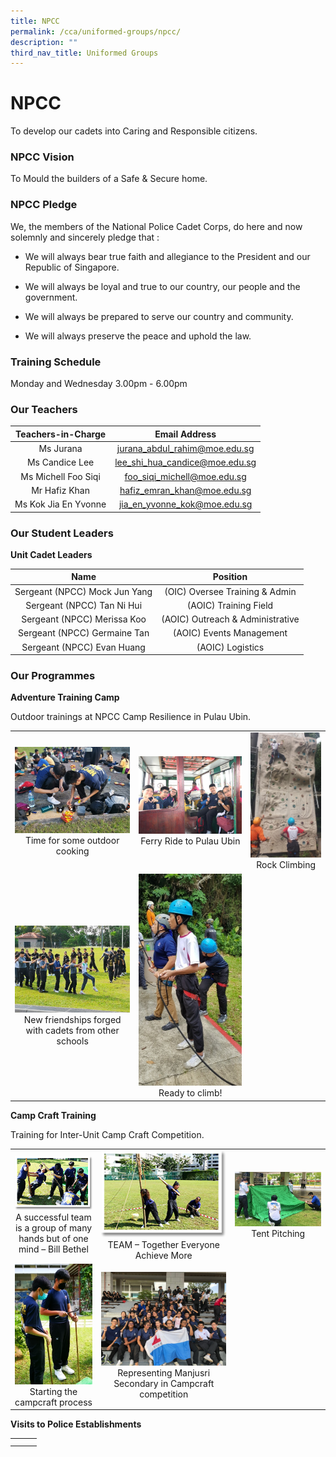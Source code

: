 ```yaml
---
title: NPCC
permalink: /cca/uniformed-groups/npcc/
description: ""
third_nav_title: Uniformed Groups
---
```

# NPCC

To develop our cadets into Caring and Responsible citizens.

### NPCC Vision

To Mould the builders of a Safe & Secure home.

### NPCC Pledge

We, the members of the National Police Cadet Corps, do here and now solemnly and sincerely pledge that :

*   We will always bear true faith and allegiance to the President and our Republic of Singapore.  
    
*   We will always be loyal and true to our country, our people and the government.  
    
*   We will always be prepared to serve our country and community.  
    
*   We will always preserve the peace and uphold the law.  

### Training Schedule

Monday and Wednesday 3.00pm - 6.00pm

### Our Teachers


| Teachers-in-Charge   | Email Address                   |
|:-----------------:|:----------------------------:|
|      Ms Jurana       |   jurana_abdul_rahim@moe.edu.sg |
|    Ms Candice Lee    | lee_shi_hua_candice@moe.edu.sg  |
| Ms Michell Foo Siqi  | foo_siqi_michell@moe.edu.sg     |
|     Mr Hafiz Khan    |   hafiz_emran_khan@moe.edu.sg   |
| Ms Kok Jia En Yvonne |   jia_en_yvonne_kok@moe.edu.sg  |

### Our Student Leaders

**Unit Cadet Leaders**

| Name                          | Position                         |
|:-----------------:|:----------------------------:|
| Sergeant (NPCC) Mock Jun Yang |  (OIC) Oversee Training & Admin  |
|   Sergeant (NPCC) Tan Ni Hui  |       (AOIC) Training Field      |
|  Sergeant (NPCC) Merissa Koo  | (AOIC) Outreach & Administrative |
|  Sergeant (NPCC) Germaine Tan |     (AOIC) Events Management     |
|   Sergeant (NPCC) Evan Huang  |         (AOIC) Logistics         |

### Our Programmes

**Adventure Training Camp**

Outdoor trainings at NPCC Camp Resilience in Pulau Ubin.

|   |   |   |
|:---:|:---:|:---:|
| ![](/images/Cca/NPCC/Time%20for%20some%20outdoor%20cooking.jpg) Time for some outdoor cooking	 | ![](/images/Cca/NPCC/Ferry%20ride%20to%20Pulau%20Ubin.jpg)   Ferry Ride to Pulau Ubin  | ![](/images/Cca/NPCC/Rock%20Climbing.jpg)   Rock Climbing  |
| ![](/images/Cca/NPCC/New%20friendships%20forged%20with%20cadets%20from%20other%20schools.jpg) New friendships forged with cadets from other schools |  ![](/images/Cca/NPCC/Ready%20to%20climb.jpg) Ready to climb! |   |


**Camp Craft Training**

Training for Inter-Unit Camp Craft Competition.

|   |   |   |
|:---:|:---:|:---:|
| ![](/images/Cca/NPCC/npcc05.png) A successful team is a group of many hands but of one mind – Bill Bethel	 |  ![](/images/Cca/NPCC/npcc06.png) TEAM – Together Everyone Achieve More	 | ![](/images/Cca/NPCC/Tent%20Pitching.jpg) Tent Pitching |
| ![](/images/Cca/NPCC/Starting%20the%20campcraft%20process.jpg) Starting the campcraft process	 |  ![](/images/Cca/NPCC/Representing%20Manjusri%20Secondary%20in%20Campcraft%20competition.jpg) Representing Manjusri Secondary in Campcraft competition	 |   |


**Visits to Police Establishments**


|   |   |   |
|:---:|:---:|:---:|
|   |   |   |
|   |   |   |